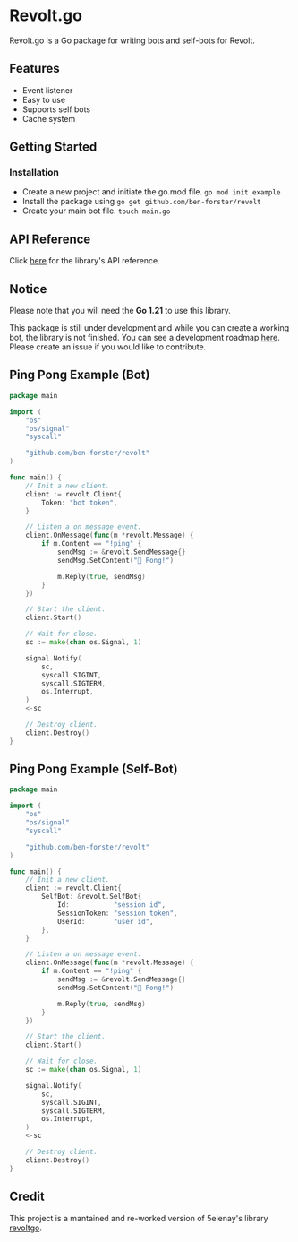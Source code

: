 # Revolt.go

Revolt.go is a Go package for writing bots and self-bots for Revolt.

## Features
- Event listener
- Easy to use
- Supports self bots
- Cache system

## Getting Started

### Installation
- Create a new project and initiate the go.mod file. `go mod init example`
- Install the package using `go get github.com/ben-forster/revolt`
- Create your main bot file. `touch main.go`

## API Reference
Click [here](https://pkg.go.dev/github.com/ben-forster/revolt@v0.0.1) for the library's API reference.

## Notice

Please note that you will need the **Go 1.21** to use this library.

This package is still under development and while you can create a working bot, the library is not finished. You can see a development roadmap [here](https://github.com/users/ben-forster/projects/8). Please create an issue if you would like to contribute.


## Ping Pong Example (Bot)

```go
package main

import (
    "os"
    "os/signal"
    "syscall"

    "github.com/ben-forster/revolt"
)

func main() {
    // Init a new client.
    client := revolt.Client{
        Token: "bot token",
    }

    // Listen a on message event.
    client.OnMessage(func(m *revolt.Message) {
        if m.Content == "!ping" {
            sendMsg := &revolt.SendMessage{}
            sendMsg.SetContent("🏓 Pong!")

            m.Reply(true, sendMsg)
        }
    })

    // Start the client.
    client.Start()

    // Wait for close.
    sc := make(chan os.Signal, 1)

    signal.Notify(
        sc,
        syscall.SIGINT,
        syscall.SIGTERM,
        os.Interrupt,
    )
    <-sc

    // Destroy client.
    client.Destroy()
}

```

## Ping Pong Example (Self-Bot)

```go
package main

import (
    "os"
    "os/signal"
    "syscall"

    "github.com/ben-forster/revolt"
)

func main() {
    // Init a new client.
    client := revolt.Client{
        SelfBot: &revolt.SelfBot{
            Id:           "session id",
            SessionToken: "session token",
            UserId:       "user id",
        },
    }

    // Listen a on message event.
    client.OnMessage(func(m *revolt.Message) {
        if m.Content == "!ping" {
            sendMsg := &revolt.SendMessage{}
            sendMsg.SetContent("🏓 Pong!")

            m.Reply(true, sendMsg)
        }
    })

    // Start the client.
    client.Start()

    // Wait for close.
    sc := make(chan os.Signal, 1)

    signal.Notify(
        sc,
        syscall.SIGINT,
        syscall.SIGTERM,
        os.Interrupt,
    )
    <-sc

    // Destroy client.
    client.Destroy()
}

```

## Credit

This project is a mantained and re-worked version of 5elenay's library [revoltgo](https://github.com/5elenay/revoltgo).